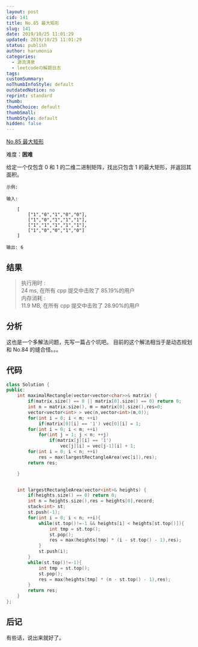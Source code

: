 ```yaml
---
layout: post
cid: 141
title: No.85 最大矩形
slug: 141
date: 2019/10/25 11:01:29
updated: 2019/10/25 11:01:29
status: publish
author: harumonia
categories:
  - 源流清泉
  - leetcodeの解题日志
tags:
customSummary:
noThumbInfoStyle: default
outdatedNotice: no
reprint: standard
thumb:
thumbChoice: default
thumbSmall:
thumbStyle: default
hidden: false
---
```


[No.85 最大矩形](https://leetcode-cn.com/problems/maximal-rectangle/)

难度：**困难**

给定一个仅包含 0 和 1 的二维二进制矩阵，找出只包含 1 的最大矩形，并返回其面积。

<!-- more -->

```plain_text
示例:

输入:

    [
        ["1","0","1","0","0"],
        ["1","0","1","1","1"],
        ["1","1","1","1","1"],
        ["1","0","0","1","0"]
    ]

输出: 6
```

## 结果

> 执行用时 :  
> 24 ms, 在所有 cpp 提交中击败了 85.19%的用户  
> 内存消耗 :  
> 11.9 MB, 在所有 cpp 提交中击败了 28.90%的用户

## 分析

这也是一个多解法问题，先写一篇占个坑吧。
目前的这个解法相当于是动态规划和 No.84 的缝合怪。。。

## 代码

```cpp
class Solution {
public:
    int maximalRectangle(vector<vector<char>>& matrix) {
        if(matrix.size() == 0 || matrix[0].size() == 0) return 0;
        int n = matrix.size(), m = matrix[0].size(),res=0;
        vector<vector<int> > vec(n,vector<int>(m,0));
        for(int i = 0; i < m; ++i)
            if(matrix[0][i] == '1') vec[0][i] = 1;
        for(int i = 0; i < m; ++i)
            for(int j = 1; j < n; ++j)
                if(matrix[j][i] == '1')
                    vec[j][i] = vec[j-1][i] + 1;
        for(int i = 0; i < n; ++i)
            res = max(largestRectangleArea(vec[i]),res);
        return res;

    }


    int largestRectangleArea(vector<int>& heights) {
        if(heights.size() == 0) return 0;
        int n = heights.size(),res = heights[0],record;
        stack<int> st;
        st.push(-1);
        for(int i = 0; i < n; ++i){
            while(st.top()!=-1 && heights[i] < heights[st.top()]){
                int tmp = st.top();
                st.pop();
                res = max(heights[tmp] * (i - st.top() - 1),res);
            }
            st.push(i);
        }
        while(st.top()!=-1){
            int tmp = st.top();
            st.pop();
            res = max(heights[tmp] * (n - st.top() - 1),res);
        }
        return res;
    }
};
```

## 后记

有些话，说出来就好了。
